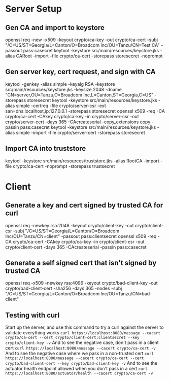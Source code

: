 # Server Setup
## Gen CA and import to keystore
openssl req -new -x509 -keyout crypto/ca-key -out crypto/ca-cert -subj "/C=US/ST=Georgia/L=Canton/O=Broadcom Inc/OU=Tanzu/CN=Test CA" -passout pass:casecret
keytool -keystore src/main/resources/keystore.jks -alias CARoot -import -file crypto/ca-cert -storepass storesecret -noprompt

## Gen server key, cert request, and sign with CA
keytool -genkey -alias simple -keyalg RSA -keystore src/main/resources/keystore.jks -keysize 2048 -dname "CN=server,OU=Tanzu,O=Broadcom Inc,L=Canton,ST=Georgia,C=US" -storepass storesecret
keytool -keystore src/main/resources/keystore.jks -alias simple -certreq -file crypto/server-csr -ext san=dns:localhost,ip:127.0.0.1 -storepass storesecret
openssl x509 -req -CA crypto/ca-cert -CAkey crypto/ca-key -in crypto/server-csr -out crypto/server-cert -days 365 -CAcreateserial -copy_extensions copy -passin pass:casecret
keytool -keystore src/main/resources/keystore.jks -alias simple -import -file crypto/server-cert -storepass storesecret

## Import CA into truststore
keytool -keystore src/main/resources/truststore.jks -alias RootCA -import -file crypto/ca-cert -noprompt -storepass trustsecret

# Client
## Generate a key and cert signed by trusted CA for curl
openssl req -newkey rsa:2048 -keyout crypto/client-key -out crypto/client-csr -subj "/C=US/ST=Georgia/L=Canton/O=Broadcom Inc/OU=Tanzu/CN=client" -passout pass:clientsecret
openssl x509 -req -CA crypto/ca-cert -CAkey crypto/ca-key -in crypto/client-csr -out crypto/client-cert -days 365 -CAcreateserial -passin pass:casecret

## Generate a self signed cert that isn't signed by trusted CA
openssl req -x509 -newkey rsa:4096 -keyout crypto/bad-client-key -out crypto/bad-client-cert -sha256 -days 365 -nodes -subj "/C=US/ST=Georgia/L=Canton/O=Broadcom Inc/OU=Tanzu/CN=bad-client"

## Testing with curl
Start up the server, and use this command to try a curl against the server to validate everything works
`curl https://localhost:8080/message --cacert crypto/ca-cert --cert crypto/client-cert:clientsecret --key crypto/client-key -v`
And to see the negative case, don't pass in a client cert
`curl https://localhost:8080/message --cacert crypto/ca-cert -v`
And to see the negative case where we pass in a non-trusted cert
`curl https://localhost:8080/message --cacert crypto/ca-cert --cert crypto/bad-client-cert --key crypto/bad-client-key -v`
And to see the actuator health endpoint allowed when you don't pass in a cert
`curl https://localhost:8080/actuator/health --cacert crypto/ca-cert -v`